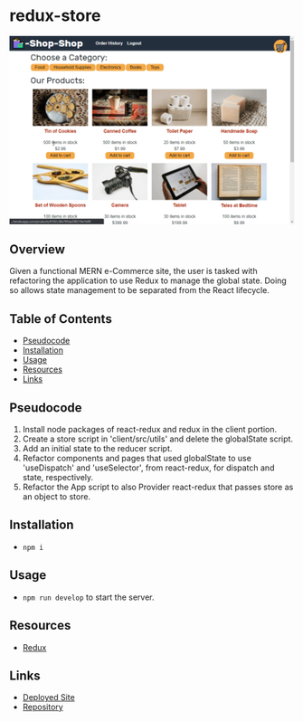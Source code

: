 # redux-store

![redux-store-demo](./media/demos/redux-store-demo.gif)

## Overview
Given a functional MERN e-Commerce site, the user is tasked with refactoring the application to use Redux to manage the global state. Doing so allows state management to be separated from the React lifecycle. 

## Table of Contents
 - [Pseudocode](#pseudocode)  
 - [Installation](#installation) 
 - [Usage](#usage) 
 - [Resources](#resources)
 - [Links](#links)

## Pseudocode
1. Install node packages of react-redux and redux in the client portion.
2. Create a store script in 'client/src/utils' and delete the globalState script.
3. Add an initial state to the reducer script.
4. Refactor components and pages that used globalState to use 'useDispatch' and 'useSelector', from react-redux, for dispatch and state, respectively.
5. Refactor the App script to also Provider react-redux that passes store as an object to store.

## Installation
-  ```npm i```

## Usage
- ```npm run develop``` to start the server.

## Resources
- [Redux](https://redux.js.org/basics/basic-tutorial)

## Links
- [Deployed Site](https://redux-store-huirayj.herokuapp.com/)
- [Repository](https://github.com/huirayj/redux-store)
